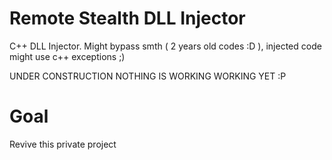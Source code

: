Remote Stealth DLL Injector
========

C++ DLL Injector. Might bypass smth ( 2 years old codes :D ), injected code might use c++ exceptions ;)

UNDER CONSTRUCTION
NOTHING IS WORKING WORKING YET :P

# Goal
Revive this private project
